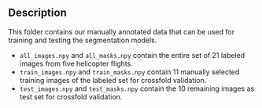 ## Description

This folder contains our manually annotated data that can be used for training and testing the segmentation models.

- `all_images.npy` and `all_masks.npy` contain the entire set of 21 labeled images from five helicopter flights.
- `train_images.npy` and `train_masks.npy` contain 11 manually selected training images of the labeled set for crossfold validation.
- `test_images.npy` and `test_masks.npy` contain the 10 remaining images as test set for crossfold validation.
